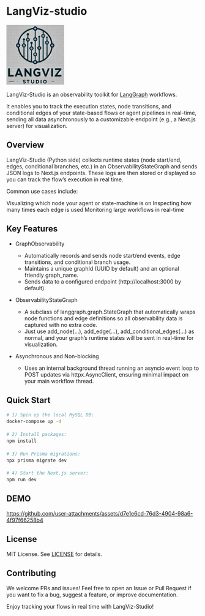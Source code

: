 # LangViz-studio

<img src="./images/logo.png" width="30%" alt="logo"/>

LangViz-Studio is an observability toolkit for [LangGraph](https://pypi.org/project/langgraph/) workflows.

It enables you to track the execution states, node transitions, and conditional edges of your state-based flows or agent pipelines in real-time, sending all data asynchronously to a customizable endpoint (e.g., a Next.js server) for visualization.

## Overview
LangViz-Studio (Python side) collects runtime states (node start/end, edges, conditional branches, etc.) in an ObservabilityStateGraph and sends JSON logs to Next.js endpoints. These logs are then stored or displayed so you can track the flow’s execution in real time.

Common use cases include:

Visualizing which node your agent or state-machine is on
Inspecting how many times each edge is used
Monitoring large workflows in real-time

## Key Features

- GraphObservability
    - Automatically records and sends node start/end events, edge transitions, and conditional branch usage.
    - Maintains a unique graphId (UUID by default) and an optional friendly graph_name.
    - Sends data to a configured endpoint (http://localhost:3000 by default).

- ObservabilityStateGraph
    - A subclass of langgraph.graph.StateGraph that automatically wraps node functions and edge definitions so all observability data is captured with no extra code.
    - Just use add_node(...), add_edge(...), add_conditional_edges(...) as normal, and your graph’s runtime states will be sent in real-time for visualization.

- Asynchronous and Non-blocking
    - Uses an internal background thread running an asyncio event loop to POST updates via httpx.AsyncClient, ensuring minimal impact on your main workflow thread.

## Quick Start

```bash
# 1) Spin up the local MySQL DB:
docker-compose up -d

# 2) Install packages:
npm install

# 3) Run Prisma migrations:
npx prisma migrate dev

# 4) Start the Next.js server:
npm run dev
```

## DEMO


https://github.com/user-attachments/assets/d7e1e6cd-76d3-4904-98a6-4f97f66258b4




## License
MIT License. See [LICENSE](./LICENSE) for details.

## Contributing
We welcome PRs and issues! Feel free to open an Issue or Pull Request if you want to fix a bug, suggest a feature, or improve documentation.

Enjoy tracking your flows in real time with LangViz-Studio!

